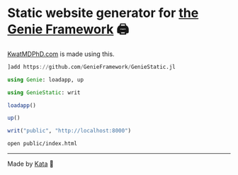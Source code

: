 # Static website generator for [the Genie Framework](https://genieframework.com) 🖨️

[KwatMDPhD.com](https://KwatMDPhD.com) is made using this.

```julia
]add https://github.com/GenieFramework/GenieStatic.jl

using Genie: loadapp, up

using GenieStatic: writ

loadapp()

up()

writ("public", "http://localhost:8000")
```

```bash
open public/index.html
```

---

Made by [Kata](https://github.com/KwatMDPhD/Kata.jl) 🥋

